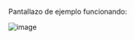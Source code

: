 Pantallazo de ejemplo funcionando: 

![image](https://github.com/user-attachments/assets/468542f1-32b9-4989-a431-25498dda14e5)
